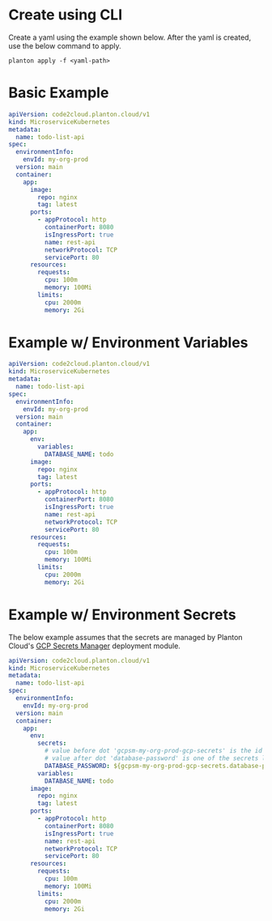 # Create using CLI

Create a yaml using the example shown below. After the yaml is created, use the below command to apply.

```shell
planton apply -f <yaml-path>
```

# Basic Example

```yaml
apiVersion: code2cloud.planton.cloud/v1
kind: MicroserviceKubernetes
metadata:
  name: todo-list-api
spec:
  environmentInfo:
    envId: my-org-prod
  version: main
  container:
    app:
      image:
        repo: nginx
        tag: latest
      ports:
        - appProtocol: http
          containerPort: 8080
          isIngressPort: true
          name: rest-api
          networkProtocol: TCP
          servicePort: 80
      resources:
        requests:
          cpu: 100m
          memory: 100Mi
        limits:
          cpu: 2000m
          memory: 2Gi
```

# Example w/ Environment Variables

```yaml
apiVersion: code2cloud.planton.cloud/v1
kind: MicroserviceKubernetes
metadata:
  name: todo-list-api
spec:
  environmentInfo:
    envId: my-org-prod
  version: main
  container:
    app:
      env:
        variables:
          DATABASE_NAME: todo
      image:
        repo: nginx
        tag: latest
      ports:
        - appProtocol: http
          containerPort: 8080
          isIngressPort: true
          name: rest-api
          networkProtocol: TCP
          servicePort: 80
      resources:
        requests:
          cpu: 100m
          memory: 100Mi
        limits:
          cpu: 2000m
          memory: 2Gi
```

# Example w/ Environment Secrets  

The below example assumes that the secrets are managed by Planton Cloud's [GCP Secrets Manager](https://buf.build/plantoncloud/planton-cloud-apis/docs/main:cloud.planton.apis.code2cloud.v1.gcp.gcpsecretsmanager) deployment module.
```yaml
apiVersion: code2cloud.planton.cloud/v1
kind: MicroserviceKubernetes
metadata:
  name: todo-list-api
spec:
  environmentInfo:
    envId: my-org-prod
  version: main
  container:
    app:
      env:
        secrets:
          # value before dot 'gcpsm-my-org-prod-gcp-secrets' is the id of the gcp-secret-manager resource on planton-cloud
          # value after dot 'database-password' is one of the secrets list in 'gcpsm-my-org-prod-gcp-secrets' is the id of the gcp-secret-manager resource on planton-cloud
          DATABASE_PASSWORD: ${gcpsm-my-org-prod-gcp-secrets.database-password}
        variables:
          DATABASE_NAME: todo
      image:
        repo: nginx
        tag: latest
      ports:
        - appProtocol: http
          containerPort: 8080
          isIngressPort: true
          name: rest-api
          networkProtocol: TCP
          servicePort: 80
      resources:
        requests:
          cpu: 100m
          memory: 100Mi
        limits:
          cpu: 2000m
          memory: 2Gi
```
